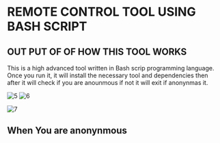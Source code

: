 # REMOTE CONTROL TOOL USING BASH SCRIPT
## OUT PUT OF OF HOW THIS TOOL WORKS 

This is a high advanced tool written in Bash scrip programming language. Once you run it, it will install the necessary tool and dependencies 
then after it will check if you are anounmous if not it will exit if anonynmas it.


![5](https://github.com/user-attachments/assets/8ad21d07-72b2-4d07-b44a-fb37b61d2d5f)
![6](https://github.com/user-attachments/assets/bac1ed84-a640-4a60-9cb2-3f5cd0e42985)

![7](https://github.com/user-attachments/assets/c836b74c-ec52-4bde-89ca-9d1dc3b12e50)

## When You are anonynmous 
